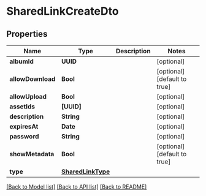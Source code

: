 # SharedLinkCreateDto

## Properties
Name | Type | Description | Notes
------------ | ------------- | ------------- | -------------
**albumId** | **UUID** |  | [optional] 
**allowDownload** | **Bool** |  | [optional] [default to true]
**allowUpload** | **Bool** |  | [optional] 
**assetIds** | **[UUID]** |  | [optional] 
**description** | **String** |  | [optional] 
**expiresAt** | **Date** |  | [optional] 
**password** | **String** |  | [optional] 
**showMetadata** | **Bool** |  | [optional] [default to true]
**type** | [**SharedLinkType**](SharedLinkType.md) |  | 

[[Back to Model list]](../README.md#documentation-for-models) [[Back to API list]](../README.md#documentation-for-api-endpoints) [[Back to README]](../README.md)


